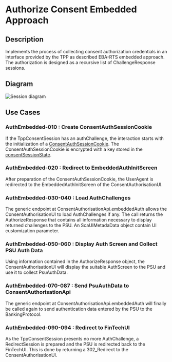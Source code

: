# Authorize Consent Embedded Approach

## Description

Implements the process of collecting consent authorization credentials in an interface provided by the TPP as described EBA-RTS embedded approach. The authorization is designed as a recursive list of ChallengeResponse sessions.

## Diagram

![Session diagram](http://www.plantuml.com/plantuml/proxy?src=https://raw.githubusercontent.com/adorsys/open-banking-gateway/develop/docs/architecture/diagrams/useCases/5a-psuAuthEmbeddedConsent.puml&fmt=svg&vvv=1&sanitize=true)  

## Use Cases

### AuthEmbedded-010 : Create ConsentAuthSessionCookie

If the TppConsentSession has an authChallenge, the interaction starts with the initialization of a [ConsentAuthSessionCookie](dictionary.md#ConsentAuthSessionCookie). The ConsentAuthSessionCookie is encrypted with a key stored in the [consentSessionState](dictionary.md#consentSessionState).

### AuthEmbedded-020 : Redirect to EmbeddedAuthInitScreen

After preparation of the ConsentAuthSessionCookie, the UserAgent is redirected to the EmbeddedAuthInitScreen of the ConsentAuthorisationUI.

### AuthEmbedded-030-040 : Load AuthChallenges
The generic endpoint at ConsentAuthorisationApi.embeddedAuth allows the ConsentAuthorisationUI to load AuthChallenges if any. The call returns the AuthorizeResponse that contains all information necessary to display returned challenges to the PSU. An ScaUIMetadaData object contain UI customization parameter.

### AuthEmbedded-050-060 : Display Auth Screen and Collect PSU Auth Data
Using information contained in the AuthorizeResponse object, the ConsentAuthorisationUI will display the suitable AuthScreen to the PSU and use it to collect PsuAuthData.

### AuthEmbedded-070-087 : Send PsuAuthData to ConsentAuthorisationApi
The generic endpoint at ConsentAuthorisationApi.embeddedAuth will finally be called again to send authentication data entered by the PSU to the BankingProtocol.

### AuthEmbedded-090-094 : Redirect to FinTechUI
As the TppConsentSession presents no more AuthChallenge, a RedirectSession is prepared and the PSU is redirected back to the FinTechUI. This is done by returning a 302_Redirect to the ConsentAuthorisationUI.
    
